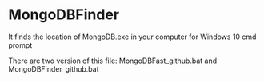 # MongoDBFinder
It finds the location of MongoDB.exe in your computer for Windows 10 cmd prompt

There are two version of this file: MongoDBFast_github.bat and MongoDBFinder_github.bat
